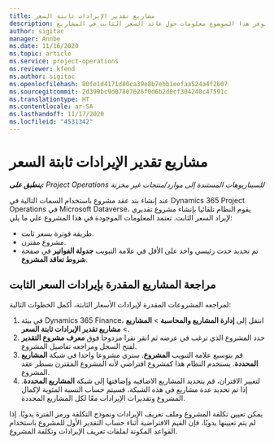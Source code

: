 ```yaml
---
title: مشاريع تقدير الإيرادات ثابتة السعر
description: يوفر هذا الموضوع معلومات حول عائد السعر الثابت في المشاريع.
author: sigitac
manager: Annbe
ms.date: 11/16/2020
ms.topic: article
ms.service: project-operations
ms.reviewer: kfend
ms.author: sigitac
ms.openlocfilehash: 80fe1d4171d80ca39e8b7ebb1eefaa524a4f2b07
ms.sourcegitcommit: 2d399bc9d07807626f0d6b2d0cf304240c47591c
ms.translationtype: HT
ms.contentlocale: ar-SA
ms.lasthandoff: 11/17/2020
ms.locfileid: "4531342"
---
```

# <a name="fixed-price-revenue-estimate-projects"></a>مشاريع تقدير الإيرادات ثابتة السعر 

_**ينطبق على:** Project Operations للسيناريوهات المستندة إلى موارد/منتجات غير مخزنة‬_

عند إنشاء بند عقد مشروع باستخدام السمات التالية في Dynamics 365 Project Operations في Microsoft Dataverse، يقوم النظام تلقائيا بإنشاء مشروع تقديري لإيراد السعر الثابت. تعتمد المعلومات الموجودة في هذا المشروع علي ما يلي:

  - طريقة فوترة بسعر ثابت.
  - مشروع مقترن.
  - تم تحديد حدث رئيسي واحد على الأقل في علامة التبويب **جدولة الفواتير** في صفحة **شروط تعاقد المشروع**.

## <a name="review-fixed-price-revenue-estimates-projects"></a>مراجعة المشاريع المقدرة بإيرادات السعر الثابت
لمراجعه المشروعات المقدرة لإيرادات الأسعار الثابتة، أكمل الخطوات التالية:

1. في بيئة Dynamics 365 Finance، انتقل إلى **إدارة المشاريع والمحاسبة** > **المشاريع** > **مشاريع تقدير الإيرادات ثابتة السعر‬**.
2. حدد المشروع الذي ترغب في عرضه ثم انقر نقرا مزدوجا فوق **معرف مشروع التقدير** لفتح السجل ومراجعه تفاصيل المشروع.
3. قم بتوسيع علامة التبويب **المشروع**. ستري مشروعا واحدا في شبكة **المشاريع المحددة**. يستخدم النظام هذا كمشروع افتراضي لأنه المشروع المقترن بسطر عقد المشروع. 
4. لتغيير الاقتران، قم بتحديد المشاريع الاضافيه وإضافتها إلى شبكة **المشاريع المحددة**. إذا تم تحديد عدة مشاريع في هذه الشبكة، فسيتم حساب النسبة المئوية لإكمال المشروع وتقديرات الإيرادات معًا لكل المشاريع المحددة.

  يمكن تعيين تكلفة المشروع وملف تعريف الإيرادات ونموذج التكلفة ورمز الفترة يدويًا. إذا لم يتم تعيينها يدويًا، فإن القيم الافتراضية أثناء حساب التقدير الأول للمشروع باستخدام القواعد المكونة لملفات تعريف الإيرادات وتكلفة المشروع.

